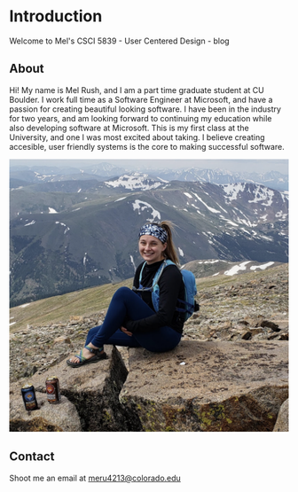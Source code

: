 # Introduction

Welcome to Mel's CSCI 5839 - User Centered Design - blog 

## About

Hi! My name is Mel Rush, and I am a part time graduate student at CU Boulder. I work full time as a Software Engineer at Microsoft, and have a passion for creating beautiful looking software. I have been in the industry for two years, and am looking forward to continuing my education while also developing software at Microsoft. This is my first class at the University, and one I was most excited about taking. I believe creating accesible, user friendly systems is the core to making successful software.

![Mel](melrush.png)

## Contact

Shoot me an email at meru4213@colorado.edu
